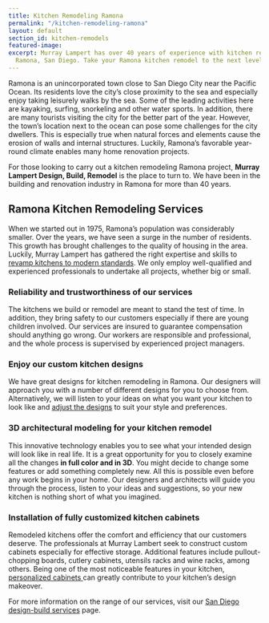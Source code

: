 ```yaml
---
title: Kitchen Remodeling Ramona
permalink: "/kitchen-remodeling-ramona"
layout: default
section_id: kitchen-remodels
featured-image: 
excerpt: Murray Lampert has over 40 years of experience with kitchen remodeling in
  Ramona, San Diego. Take your Ramona kitchen remodel to the next level with us.
---
```


Ramona is an unincorporated town close to San Diego City near the Pacific Ocean. Its residents love the city’s close proximity to the sea and especially enjoy taking leisurely walks by the sea. Some of the leading activities here are kayaking, surfing, snorkeling and other water sports. In addition, there are many tourists visiting the city for the better part of the year. However, the town’s location next to the ocean can pose some challenges for the city dwellers. This is especially true when natural forces and elements cause the erosion of walls and internal structures. Luckily, Ramona’s favorable year-round climate enables many home renovation projects.

For those looking to carry out a kitchen remodeling Ramona project, <strong>Murray Lampert Design, Build, Remodel</strong> is the place to turn to. We have been in the building and renovation industry in Ramona for more than 40 years.

## Ramona Kitchen Remodeling Services

When we started out in 1975, Ramona’s population was considerably smaller. Over the years, we have seen a surge in the number of residents. This growth has brought challenges to the quality of housing in the area. Luckily, Murray Lampert has gathered the right expertise and skills to <a href="http://murraylampert.com/san-diego-kitchen-remodeling-services/">revamp kitchens to modern standards</a>. We only employ well-qualified and experienced professionals to undertake all projects, whether big or small.

### Reliability and trustworthiness of our services

The kitchens we build or remodel are meant to stand the test of time. In addition, they bring safety to our customers especially if there are young children involved. Our services are insured to guarantee compensation should anything go wrong. Our workers are responsible and professional, and the whole process is supervised by experienced project managers.

### Enjoy our custom kitchen designs

We have great designs for kitchen remodeling in Ramona. Our designers will approach you with a number of different designs for you to choose from. Alternatively, we will listen to your ideas on what you want your kitchen to look like and <a href="http://murraylampert.com/san-diego-home-design-services/">adjust the designs</a> to suit your style and preferences.

### 3D architectural modeling for your kitchen remodel

This innovative technology enables you to see what your intended design will look like in real life. It is a great opportunity for you to closely examine all the changes <strong>in full color and in 3D</strong>. You might decide to change some features or add something completely new. All this is possible even before any work begins in your home. Our designers and architects will guide you through the process, listen to your ideas and suggestions, so your new kitchen is nothing short of what you imagined.

### Installation of fully customized kitchen cabinets

Remodeled kitchens offer the comfort and efficiency that our customers deserve. The professionals at Murray Lambert seek to construct custom cabinets especially for effective storage. Additional features include pullout-chopping boards, cutlery cabinets, utensils racks and wine racks, among others. Being one of the most noticeable features in your kitchen, <a href="http://murraylampert.com/san-diego-custom-cabinet-construction-services/">personalized cabinets </a>can greatly contribute to your kitchen’s design makeover.

For more information on the range of our services, visit our [San Diego design-build services](/design-build-services-san-diego) page.
